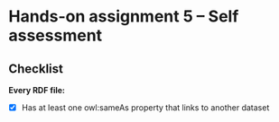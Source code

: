 # Hands-on assignment 5 – Self assessment

## Checklist

**Every RDF file:**

- [X] Has at least one owl:sameAs property that links to another dataset
